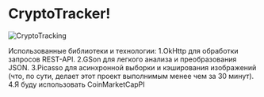 # CryptoTracker!
![CryptoTracking](https://raw.githubusercontent.com/CharlesAE/CryptoTracking/master/kotlin_screenshot.png "Crypto Tracker")

Использованные библиотеки и технологии:
1.OkHttp для обработки запросов REST-API.
2.GSon для легкого анализа и преобразования JSON.
3.Picasso для асинхронной выборки и кэширования изображений (что, по сути, делает этот проект выполнимым менее чем за 30 минут).
4.Я буду использовать CoinMarketCapPI
